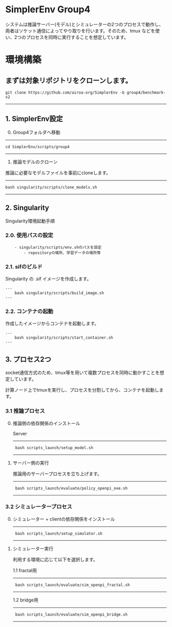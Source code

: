 
# SimplerEnv Group4

システムは推論サーバー(モデル)とシミュレーターの2つのプロセスで動作し、両者はソケット通信によってやり取りを行います。そのため、tmux などを使い、2つのプロセスを同時に実行することを想定しています。

# 環境構築
まずは対象リポジトリをクローンします。
---
    git clone https://github.com/airoa-org/SimplerEnv -b group4/benchmark-v2
---

## 1. SimplerEnv設定
0. Group4フォルダへ移動

---
    cd SimplerEnv/scripts/group4
---

1. 推論モデルのクローン

推論に必要なモデルファイルを事前にcloneします。

---
    bash singularity/scripts/clone_models.sh
---

## 2. Singularity
Singularity環境起動手順

### 2.0. 使用パスの設定
        - singularity/scripts/env.shのパスを設定
            - repositoryの場所、学習データの場所等
### 2.1. sifのビルド

Singularity の .sif イメージを作成します。

    ---
        bash singularity/scripts/build_image.sh
    ---

### 2.2. コンテナの起動

作成したイメージからコンテナを起動します。

    ---
        bash singularity/scripts/start_container.sh
    ---


## 3. プロセス2つ
socket通信方式のため、tmux等を用いて複数プロセスを同時に動かすことを想定しています。

計算ノード上でtmuxを実行し、プロセスを分割してから、コンテナを起動します。

### 3.1 推論プロセス
0. 推論側の依存関係のインストール

    Server

    ---
        bash scripts_launch/setup_model.sh
    ---

1. サーバー側の実行

    推論用のサーバープロセスを立ち上げます。

    ---
        bash scripts_launch/evaluate/policy_openpi_oxe.sh
    ---

### 3.2 シミュレータープロセス
0. シミュレーター + clientの依存関係をインストール

    ---
        bash scripts_launch/setup_simulator.sh
    ---

1. シミュレーター実行

    利用する環境に応じて以下を選択します。

    1.1 fractal用

    ---
        bash scripts_launch/evaluate/sim_openpi_fractal.sh
    ---

    1.2 bridge用

    ---
        bash scripts_launch/evaluate/sim_openpi_bridge.sh
    ---